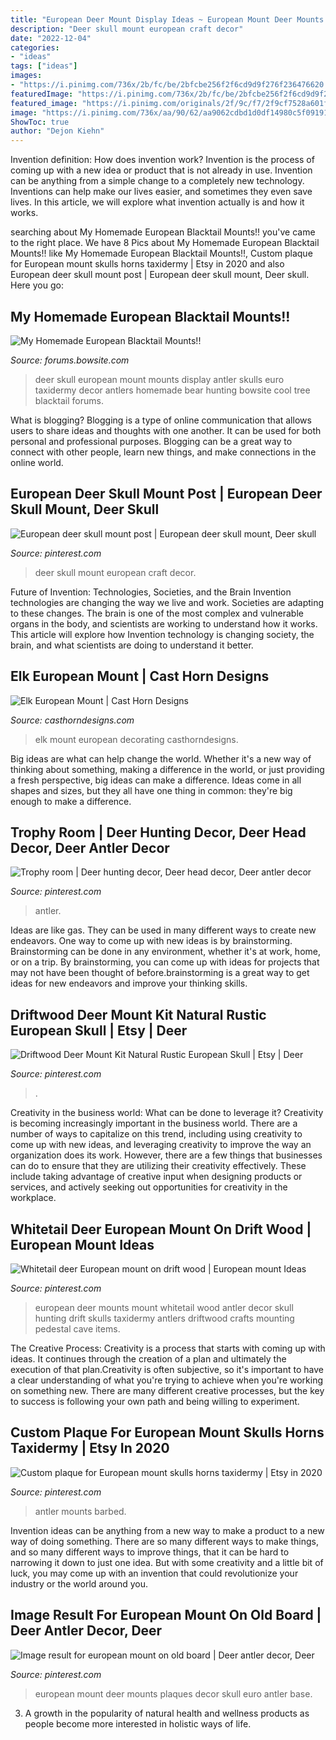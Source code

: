 ```yaml
---
title: "European Deer Mount Display Ideas ~ European Mount Deer Mounts Plaques Decor Skull Euro Antler Base"
description: "Deer skull mount european craft decor"
date: "2022-12-04"
categories:
- "ideas"
tags: ["ideas"]
images:
- "https://i.pinimg.com/736x/2b/fc/be/2bfcbe256f2f6cd9d9f276f236476620.jpg"
featuredImage: "https://i.pinimg.com/736x/2b/fc/be/2bfcbe256f2f6cd9d9f276f236476620.jpg"
featured_image: "https://i.pinimg.com/originals/2f/9c/f7/2f9cf7528a601f1ed2f0b207de2224da.jpg"
image: "https://i.pinimg.com/736x/aa/90/62/aa9062cdbd1d0df14980c5f091910afc.jpg"
ShowToc: true
author: "Dejon Kiehn"
---
```



Invention definition: How does invention work?
Invention is the process of coming up with a new idea or product that is not already in use. Invention can be anything from a simple change to a completely new technology. Inventions can help make our lives easier, and sometimes they even save lives. In this article, we will explore what invention actually is and how it works.

	

		
searching about My Homemade European Blacktail Mounts!! you've came to the right place. We have 8 Pics about My Homemade European Blacktail Mounts!! like My Homemade European Blacktail Mounts!!, Custom plaque for European mount skulls horns taxidermy | Etsy in 2020 and also European deer skull mount post | European deer skull mount, Deer skull. Here you go:
		
    
## My Homemade European Blacktail Mounts!!

<img loading=lazy src="http://forums.bowsite.com/tf/pics/00small15946255.JPG" onerror="this.onerror=null;this.src='https://tse3.mm.bing.net/th?id=OIP.rJvB2iJ3AgRoJVS_BECRrAHaLY&amp;pid=15.1';" alt="My Homemade European Blacktail Mounts!!">

_Source: forums.bowsite.com_

>deer skull european mount mounts display antler skulls euro taxidermy decor antlers homemade bear hunting bowsite cool tree blacktail forums. 

	

What is blogging?
Blogging is a type of online communication that allows users to share ideas and thoughts with one another. It can be used for both personal and professional purposes. Blogging can be a great way to connect with other people, learn new things, and make connections in the online world.

    
## European Deer Skull Mount Post | European Deer Skull Mount, Deer Skull

<img loading=lazy src="https://i.pinimg.com/736x/aa/90/62/aa9062cdbd1d0df14980c5f091910afc.jpg" onerror="this.onerror=null;this.src='https://tse4.mm.bing.net/th?id=OIP.UKNrESDFVEQsBlCfTsS9GQHaJ4&amp;pid=15.1';" alt="European deer skull mount post | European deer skull mount, Deer skull">

_Source: pinterest.com_

>deer skull mount european craft decor. 

	

Future of Invention: Technologies, Societies, and the Brain
Invention technologies are changing the way we live and work. Societies are adapting to these changes. The brain is one of the most complex and vulnerable organs in the body, and scientists are working to understand how it works. This article will explore how Invention technology is changing society, the brain, and what scientists are doing to understand it better.

    
## Elk European Mount | Cast Horn Designs

<img loading=lazy src="http://www.casthorndesigns.com/wp-content/uploads/2015/01/bobandkristengaddiswm.jpg" onerror="this.onerror=null;this.src='https://tse4.mm.bing.net/th?id=OIP.Noqyy7Se9F3_TtD8hSsHmgHaJ4&amp;pid=15.1';" alt="Elk European Mount | Cast Horn Designs">

_Source: casthorndesigns.com_

>elk mount european decorating casthorndesigns. 

	

Big ideas are what can help change the world. Whether it's a new way of thinking about something, making a difference in the world, or just providing a fresh perspective, big ideas can make a difference. Ideas come in all shapes and sizes, but they all have one thing in common: they're big enough to make a difference.

    
## Trophy Room | Deer Hunting Decor, Deer Head Decor, Deer Antler Decor

<img loading=lazy src="https://i.pinimg.com/736x/75/98/b7/7598b7230985e8e69692550980d0de61.jpg" onerror="this.onerror=null;this.src='https://tse2.mm.bing.net/th?id=OIP.J_EHXyLSMGn95ak5SbfdowHaJs&amp;pid=15.1';" alt="Trophy room | Deer hunting decor, Deer head decor, Deer antler decor">

_Source: pinterest.com_

>antler. 

	

Ideas are like gas. They can be used in many different ways to create new endeavors. One way to come up with new ideas is by brainstorming. Brainstorming can be done in any environment, whether it's at work, home, or on a trip. By brainstorming, you can come up with ideas for projects that may not have been thought of before.brainstorming is a great way to get ideas for new endeavors and improve your thinking skills.

    
## Driftwood Deer Mount Kit Natural Rustic European Skull | Etsy | Deer

<img loading=lazy src="https://i.pinimg.com/originals/23/cd/f3/23cdf3916277b8fad1ab41f5ac84825e.jpg" onerror="this.onerror=null;this.src='https://tse4.mm.bing.net/th?id=OIP.NV-D4CX1NrhTe0jyis8cwgHaKV&amp;pid=15.1';" alt="Driftwood Deer Mount Kit Natural Rustic European Skull | Etsy | Deer">

_Source: pinterest.com_

>. 

	

Creativity in the business world: What can be done to leverage it?
Creativity is becoming increasingly important in the business world. There are a number of ways to capitalize on this trend, including using creativity to come up with new ideas, and leveraging creativity to improve the way an organization does its work. However, there are a few things that businesses can do to ensure that they are utilizing their creativity effectively. These include taking advantage of creative input when designing products or services, and actively seeking out opportunities for creativity in the workplace.

    
## Whitetail Deer European Mount On Drift Wood | European Mount Ideas

<img loading=lazy src="https://s-media-cache-ak0.pinimg.com/736x/59/cb/a3/59cba3d88b1d18a112162418b05c6a4a.jpg" onerror="this.onerror=null;this.src='https://tse2.mm.bing.net/th?id=OIP.SiyBzdmkU-AeaN-ML4RLBgHaQD&amp;pid=15.1';" alt="Whitetail deer European mount on drift wood | European mount Ideas">

_Source: pinterest.com_

>european deer mounts mount whitetail wood antler decor skull hunting drift skulls taxidermy antlers driftwood crafts mounting pedestal cave items. 

	

The Creative Process:
Creativity is a process that starts with coming up with ideas. It continues through the creation of a plan and ultimately the execution of that plan.Creativity is often subjective, so it's important to have a clear understanding of what you're trying to achieve when you're working on something new. There are many different creative processes, but the key to success is following your own path and being willing to experiment.

    
## Custom Plaque For European Mount Skulls Horns Taxidermy | Etsy In 2020

<img loading=lazy src="https://i.pinimg.com/originals/2f/9c/f7/2f9cf7528a601f1ed2f0b207de2224da.jpg" onerror="this.onerror=null;this.src='https://tse2.mm.bing.net/th?id=OIP.TjmD6SwKXHtbH4zmyITeSQHaJ4&amp;pid=15.1';" alt="Custom plaque for European mount skulls horns taxidermy | Etsy in 2020">

_Source: pinterest.com_

>antler mounts barbed. 

	

Invention ideas can be anything from a new way to make a product to a new way of doing something. There are so many different ways to make things, and so many different ways to improve things, that it can be hard to narrowing it down to just one idea. But with some creativity and a little bit of luck, you may come up with an invention that could revolutionize your industry or the world around you.

    
## Image Result For European Mount On Old Board | Deer Antler Decor, Deer

<img loading=lazy src="https://i.pinimg.com/736x/2b/fc/be/2bfcbe256f2f6cd9d9f276f236476620.jpg" onerror="this.onerror=null;this.src='https://tse3.mm.bing.net/th?id=OIP.zkJgQNiE0zNHBlqLaSiU0QHaJ3&amp;pid=15.1';" alt="Image result for european mount on old board | Deer antler decor, Deer">

_Source: pinterest.com_

>european mount deer mounts plaques decor skull euro antler base. 

	

3. A growth in the popularity of natural health and wellness products as people become more interested in holistic ways of life. 

